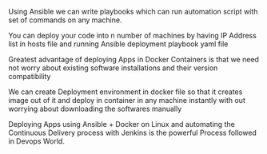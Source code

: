 Using Ansible we can write playbooks which can run automation script with set of commands on any machine.

You can deploy your code into n number of machines by having IP Address list in hosts file and running Ansible deployment playbook yaml file

Greatest advantage of deploying Apps in Docker Containers is that we need not worry about existing software installations and their version compatibility

We can create Deployment environment in docker file so that it creates image out of it and deploy in container in any machine instantly with out worrying about downloading the softwares manually

Deploying Apps using Ansible + Docker on Linux and automating the Continuous Delivery process with Jenkins is the powerful Process followed in Devops World.
